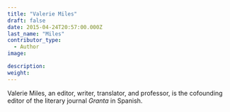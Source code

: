 ```yaml
---
title: "Valerie Miles"
draft: false
date: 2015-04-24T20:57:00.000Z
last_name: "Miles"
contributor_type:
  - Author
image:

description:
weight:
---
```


Valerie Miles, an editor, writer, translator, and professor, is the cofounding editor of the literary journal _Granta_ in Spanish.

